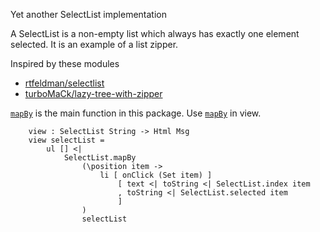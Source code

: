 Yet another SelectList implementation

A SelectList is a non-empty list which always has exactly one element selected.
It is an example of a list zipper.

Inspired by these modules

*   [rtfeldman/selectlist](http://package.elm-lang.org/packages/rtfeldman/selectlist/latest)
*   [turboMaCk/lazy-tree-with-zipper](http://package.elm-lang.org/packages/turboMaCk/lazy-tree-with-zipper/latest)

[`mapBy`](http://package.elm-lang.org/packages/miyamoen/select-list/latest#mapBy) is the main function in this package.
Use [`mapBy`](http://package.elm-lang.org/packages/miyamoen/select-list/latest#mapBy) in view.

```
    view : SelectList String -> Html Msg
    view selectList =
        ul [] <|
            SelectList.mapBy
                (\position item ->
                    li [ onClick (Set item) ]
                        [ text <| toString <| SelectList.index item
                        , toString <| SelectList.selected item
                        ]
                )
                selectList
```
